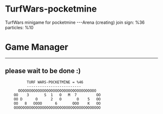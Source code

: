 # TurfWars-pocketmine
TurfWars minigame for pocketmine
---Arena (creating)
join sign: %36
particles: %10
# Game Manager
------------------
please wait to be done :)
------------------
              TURF WARS-POCKETMİNE = %46
              -------------------------
          OOOOOOOOOOOOOOOOOOOOOOOOOOOOOOOOOOOO
        OO    3       S  1   O   M  7         OO
        OO D      O      2   O       O    5   OO
        OO   8   OOOO      6       OOO    K   OO
        OOOOOOOOOOOOOOOOOOOOOOOOOOOOOOOOOOOOOOOO
